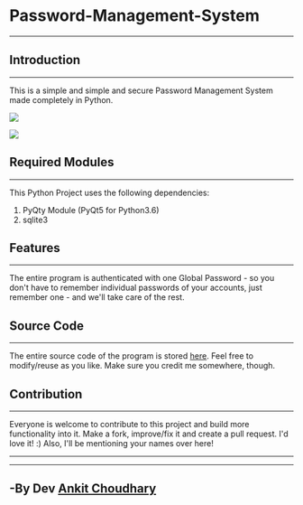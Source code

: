 # Password-Management-System
*** 

## Introduction
***
This is a simple and simple and secure Password Management System made completely in Python.

![](https://user-images.githubusercontent.com/60814508/145575095-f08497d0-ce04-4d78-9d8b-4836d6be8950.png)

![](https://user-images.githubusercontent.com/60814508/145575104-60796e75-e4e0-4ac7-8794-ce261c2fccfc.png)


## Required Modules
***

This Python Project uses the following dependencies:

1. PyQty Module (PyQt5 for Python3.6)
2. sqlite3

## Features
***

The entire program is authenticated with one Global Password - so you don't have to remember individual passwords of your accounts, just remember one - and we'll take care of the rest.

## Source Code
***

The entire source code of the program is stored [here](https://github.com/ankit1509/password-Management-System). Feel free to modify/reuse as you like. Make sure you credit me somewhere, though.

## Contribution
***

Everyone is welcome to contribute to this project and build more functionality into it. Make a fork, improve/fix it and create a pull request. I'd love it! :) Also, I'll be mentioning your names over here!
***
***


## -By Dev [Ankit Choudhary](https://github.com/ankit1509)
